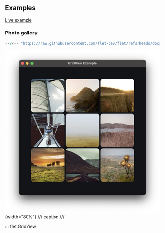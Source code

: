 ## Examples

[Live example](https://flet-controls-gallery.fly.dev/layout/gridview)

### Photo gallery

```python
--8<-- "https://raw.githubusercontent.com/flet-dev/flet/refs/heads/docs/sdk/python/examples/controls/grid-view/photo-gallery.py"
```

![photo-gallery](https://raw.githubusercontent.com/flet-dev/flet/docs/sdk/python/examples/controls/grid-view/media/photo-gallery.png){width="80%"}
/// caption
///

::: flet.GridView
